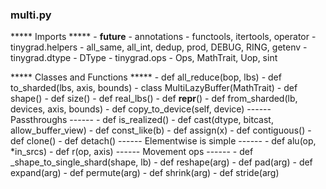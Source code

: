 ### multi.py

***** Imports *****
    - __future__
        - annotations
    - functools, itertools, operator
    - tinygrad.helpers
        - all_same, all_int, dedup, prod, DEBUG, RING, getenv
    - tinygrad.dtype
        - DType
    - tinygrad.ops
        - Ops, MathTrait, Uop, sint


***** Classes and Functions *****
    - def all_reduce(bop, lbs)
    - def to_sharded(lbs, axis, bounds)
    - class MultiLazyBuffer(MathTrait)
        - def shape()
        - def size()
        - def real_lbs()
        - def __repr__()
        - def from_sharded(lb, devices, axis, bounds)
        - def copy_to_device(self, device)
        ------ Passthroughs ------
        - def is_realized()
        - def cast(dtype, bitcast, allow_buffer_view)
        - def const_like(b)
        - def assign(x)
        - def contiguous()
        - def clone()
        - def detach()
        ------ Elementwise is simple ------
        - def alu(op, *in_srcs)
        - def r(op, axis)
        ------ Movement ops ------
        - def _shape_to_single_shard(shape, lb)
        - def reshape(arg)
        - def pad(arg)
        - def expand(arg)
        - def permute(arg)
        - def shrink(arg)
        - def stride(arg)
